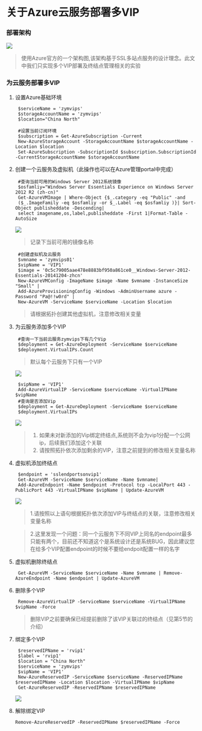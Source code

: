 # 关于Azure云服务部署多VIP #


### 部署架构 ###



![](http://i.imgur.com/T6lVMkb.png)

> 使用Azure官方的一个架构图,该架构基于SSL多站点服务的设计理念。此文中我们只实现多个VIP部署及终结点管理相关的实验

### 为云服务部署多VIP ###

1. 设置Azure基础环境
        
    	
		$serviceName = 'zymvips'
		$storageAccountName = 'zymvips'
		$location="China North"
        
		#设置当前订阅环境
		$subscription = Get-AzureSubscription -Current
		New-AzureStorageAccount -StorageAccountName $storageAccountName -Location $location
		Set-AzureSubscription -SubscriptionId $subscription.SubscriptionId -CurrentStorageAccountName $storageAccountName  
    	
1. 创建一个云服务及虚拟机（此操作也可以在Azure管理portal中完成）
		
		#查询当前可用的Windows Server 2012系统镜像
		$osfamliy="Windows Server Essentials Experience on Windows Server 2012 R2 (zh-cn)"
		Get-AzureVMImage | Where-Object {$_.category -eq "Public" -and 
		($_.ImageFamily -eq $osfamliy -or $_.Label -eq $osfamliy )}| Sort-Object publisheddate -Descending|
		select imagename,os,label,publisheddate -First 1|Format-Table -AutoSize 

	
	![](http://i.imgur.com/V6TE0tn.png)
	
	
	> 记录下当前可用的镜像名称
		
		#创建虚拟机及云服务
		$vmname = 'zymvips01'
		$vipName = 'VIP1'
		$image = '0c5c79005aae478e8883bf950a861ce0__Windows-Server-2012-Essentials-20141204-zhcn'
		New-AzureVMConfig -ImageName $image -Name $vmname -InstanceSize "Small" |
		Add-AzureProvisioningConfig -Windows -AdminUsername azure -Password "Pa@!!w0rd" |
		New-AzureVM -ServiceName $serviceName -Location $location 
	
	> 请根据拓扑创建其他虚拟机，注意修改相关变量

2. 为云服务添加多个VIP
		
		#查询一下当前云服务zymvips下有几个Vip
		$deployment = Get-AzureDeployment -ServiceName $serviceName
		$deployment.VirtualIPs.Count

	> 默认每个云服务下只有一个VIP	

	![](http://i.imgur.com/FCulEQE.png)

		$vipName = 'VIP1'
		Add-AzureVirtualIP -ServiceName $serviceName -VirtualIPName $vipName
		#查询是否添加Vip
		$deployment = Get-AzureDeployment -ServiceName $serviceName
		$deployment.VirtualIPs
	
	![](http://i.imgur.com/amBvVUy.png)
	
	>1. 如果未对新添加的Vip绑定终结点,系统则不会为vip1分配一个公网ip，后续我们添加这个关联
	>2. 请按照拓扑依次添加剩余的VIP，注意之前提到的修改相关变量名称

3. 虚拟机添加终结点
		
		$endpoint = 'sslendportsonvip1'
		Get-AzureVM -ServiceName $serviceName -Name $vmname| 
		Add-AzureEndpoint -Name $endpoint -Protocol tcp -LocalPort 443 -PublicPort 443 -VirtualIPName $vipName | Update-AzureVM
	
	![](http://i.imgur.com/KSWUZ1W.png)

	>1.请按照以上语句根据拓扑依次添加VIP与终结点的关联，注意修改相关变量名称
	
	>2.这里发现一个问题：同一个云服务下不同VIP上同名的endpoint最多只能有两个，目前还不知道这个是系统设计还是系统BUG，因此建议您在给多个VIP配置endpoint的时候不要给endpoit配置一样的名字
4. 虚拟机删除终结点
		
		Get-AzureVM -ServiceName $serviceName -Name $vmname | Remove-AzureEndpoint -Name $endpoint | Update-AzureVM

5. 删除多个VIP

		Remove-AzureVirtualIP -ServiceName $serviceName -VirtualIPName $vipName -Force
	
	> 删除VIP之前要确保已经提前删除了该VIP关联过的终结点（见第5节的介绍）
6. 绑定多个VIP

		$reservedIPName = 'rvip1'
		$label = 'rvip1'
		$location = "China North"
		$serviceName = 'zymvips'
		$vipName = 'VIP1'
		New-AzureReservedIP -ServiceName $serviceName -ReservedIPName $reservedIPName -Location $location -VirtualIPName $vipName
		Get-AzureReservedIP -ReservedIPName $reservedIPName

	![](http://i.imgur.com/VBy0B9P.png)
	
7.	解除绑定VIP
		
		Remove-AzureReservedIP -ReservedIPName $reservedIPName -Force
